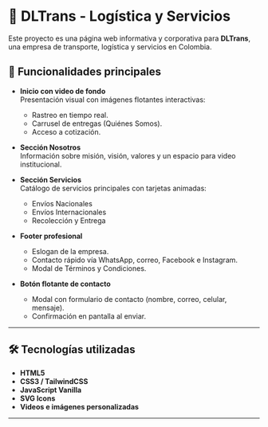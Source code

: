 # 🚚 DLTrans - Logística y Servicios

Este proyecto es una página web informativa y corporativa para **DLTrans**, una empresa de transporte, logística y servicios en Colombia.

## 📌 Funcionalidades principales

- **Inicio con video de fondo**  
  Presentación visual con imágenes flotantes interactivas:
  - Rastreo en tiempo real.
  - Carrusel de entregas (Quiénes Somos).
  - Acceso a cotización.

- **Sección Nosotros**  
  Información sobre misión, visión, valores y un espacio para video institucional.

- **Sección Servicios**  
  Catálogo de servicios principales con tarjetas animadas:
  - Envíos Nacionales  
  - Envíos Internacionales  
  - Recolección y Entrega  

- **Footer profesional**  
  - Eslogan de la empresa.  
  - Contacto rápido vía WhatsApp, correo, Facebook e Instagram.  
  - Modal de Términos y Condiciones.

- **Botón flotante de contacto**  
  - Modal con formulario de contacto (nombre, correo, celular, mensaje).  
  - Confirmación en pantalla al enviar.

---

## 🛠️ Tecnologías utilizadas

- **HTML5**
- **CSS3 / TailwindCSS**
- **JavaScript Vanilla**
- **SVG Icons**
- **Videos e imágenes personalizadas**

---